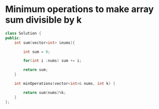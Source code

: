 # Minimum operations to make array sum divisible by k
```c++
class Solution {
public:
    int sum(vector<int> &nums){

        int sum = 0;

        for(int i :nums) sum += i;

        return sum;
    }

    int minOperations(vector<int>& nums, int k) {

        return sum(nums)%k;
    }
};
```